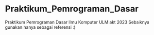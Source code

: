 # Praktikum_Pemrograman_Dasar
 Praktikum Pemrograman Dasar Ilmu Komputer ULM akt 2023
 Sebaiknya gunakan hanya sebagai referensi :)
